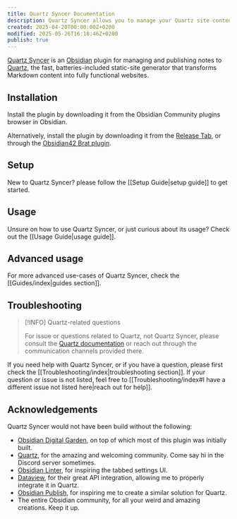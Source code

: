 ```yaml
---
title: Quartz Syncer Documentation
description: Quartz Syncer allows you to manage your Quartz site content from Obsidian.
created: 2025-04-20T00:00:00Z+0200
modified: 2025-05-26T16:18:46Z+0200
publish: true
---
```


[Quartz Syncer](https://github.com/saberzero1/quartz-syncer) is an [Obsidian](https://obsidian.md/) plugin for managing and publishing notes to [Quartz](https://quartz.jzhao.xyz/), the fast, batteries-included static-site generator that transforms Markdown content into fully functional websites.

## Installation

Install the plugin by downloading it from the Obsidian Community plugins browser in Obsidian.

Alternatively, install the plugin by downloading it from the [Release Tab](https://github.com/saberzero1/quartz-syncer/releases), or through the [Obsidian42 Brat plugin](https://github.com/TfTHacker/obsidian42-brat).

## Setup

New to Quartz Syncer? please follow the [[Setup Guide|setup guide]] to get started.

## Usage

Unsure on how to use Quartz Syncer, or just curious about its usage? Check out the [[Usage Guide|usage guide]].

## Advanced usage

For more advanced use-cases of Quartz Syncer, check the [[Guides/index|guides section]].

## Troubleshooting

> [!INFO] Quartz-related questions
>
> For issue or questions related to Quartz, not Quartz Syncer, please consult the [Quartz documentation](https://quartz.jzhao.xyz/) or reach out through the communication channels provided there.

If you need help with Quartz Syncer, or if you have a question, please first check the [[Troubleshooting/index|troubleshooting section]]. If your question or issue is not listed, feel free to [[Troubleshooting/index#I have a different issue not listed here|reach out for help]].

## Acknowledgements

Quartz Syncer would not have been build without the following:

- [Obsidian Digital Garden](https://dg-docs.ole.dev/), on top of which most of this plugin was initially built.
- [Quartz](https://quartz.jzhao.xyz/), for the amazing and welcoming community. Come say hi in the Discord server sometimes.
- [Obsidian Linter](https://github.com/platers/obsidian-linter), for inspiring the tabbed settings UI.
- [Dataview](https://blacksmithgu.github.io/obsidian-dataview/), for their great API integration, allowing me to properly integrate it in Quartz.
- [Obsidian Publish](https://obsidian.md/publish), for inspiring me to create a similar solution for Quartz.
- The entire Obsidian community, for all your weird and amazing creations. Keep it up.
